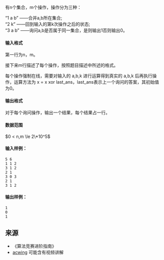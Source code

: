 有n个集合，m个操作，操作分为三种：

“1 a b” ——合并a,b所在集合;  
“2 k” ——回到输入的第k次操作之后的状态;  
“3 a b” ——询问a,b是否属于同一集合，是则输出1否则输出0。

#### 输入格式

第一行为n，m。

接下来m行描述了每个操作，按照题目描述中所述的格式。

每个操作强制在线，需要对输入的 a,b,k 进行运算得到真实的 a,b,k 后再执行操作，运算方法为 x = x xor last\_ans，last\_ans表示上一个询问的答案，其初始值为0。

#### 输出格式

对于每个询问操作，输出一个结果，每个结果占一行。

#### 数据范围

$0 < n,m \le 2\*10^5$

#### 输入样例：

```
5 6
1 1 2
3 1 2
2 1
3 0 3
2 1
3 1 2
```

#### 输出样例：

```
1
0
1
```

## 来源 
- 《算法竞赛进阶指南》
- [acwing](https://www.acwing.com/problem/content/272/) 可能含有视频讲解